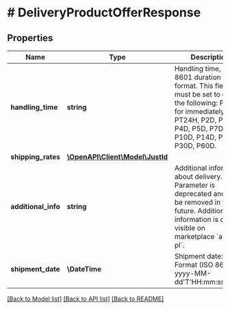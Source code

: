 # # DeliveryProductOfferResponse

## Properties

Name | Type | Description | Notes
------------ | ------------- | ------------- | -------------
**handling_time** | **string** | Handling time, ISO 8601 duration format. This field must be set to one of the following: PT0S for immediately, PT24H, P2D, P3D, P4D, P5D, P7D, P10D, P14D, P21D, P30D, P60D. | [optional]
**shipping_rates** | [**\OpenAPI\Client\Model\JustId**](JustId.md) |  | [optional]
**additional_info** | **string** | Additional information about delivery. Parameter is deprecated and will be removed in the future. Additional information is only visible on marketplace &#x60;allegro-pl&#x60;. | [optional]
**shipment_date** | **\DateTime** | Shipment date: Format (ISO 8601) - yyyy-MM-dd&#39;T&#39;HH:mm:ss.SSSZ. | [optional]

[[Back to Model list]](../../README.md#models) [[Back to API list]](../../README.md#endpoints) [[Back to README]](../../README.md)
